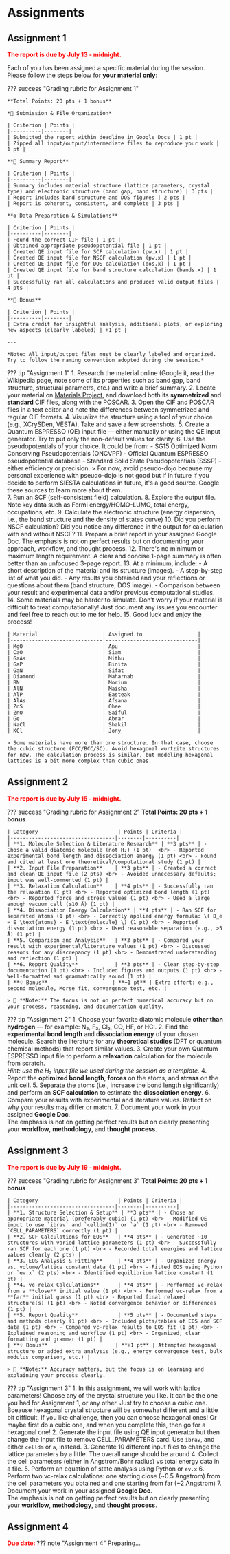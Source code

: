 # Assignments

## Assignment 1

<span style="color: red; font-weight: bold;"> The report is due by July 13 - midnight.</span>

Each of you has been assigned a specific material during the session. Please follow the steps below for **your material only**:

??? success "Grading rubric for Assignment 1"

    **Total Points: 20 pts + 1 bonus**

    *📁 Submission & File Organization*

    | Criterion | Points |
    |----------|--------|
    | Submitted the report within deadline in Google Docs | 1 pt |
    | Zipped all input/output/intermediate files to reproduce your work | 1 pt |

    **📝 Summary Report**

    | Criterion | Points |
    |----------|--------|
    | Summary includes material structure (lattice parameters, crystal type) and electronic structure (band gap, band structure) | 3 pts |
    | Report includes band structure and DOS figures | 2 pts |
    | Report is coherent, consistent, and complete | 3 pts |

    **⚙️ Data Preparation & Simulations**

    | Criterion | Points |
    |----------|--------|
    | Found the correct CIF file | 1 pt |
    | Obtained appropriate pseudopotential file | 1 pt |
    | Created QE input file for SCF calculation (pw.x) | 1 pt |
    | Created QE input file for NSCF calculation (pw.x) | 1 pt |
    | Created QE input file for DOS calculation (dos.x) | 1 pt |
    | Created QE input file for band structure calculation (bands.x) | 1 pt |
    | Successfully ran all calculations and produced valid output files | 4 pts |

    **🌟 Bonus**

    | Criterion | Points |
    |----------|--------|
    | Extra credit for insightful analysis, additional plots, or exploring new aspects (clearly labeled) | +1 pt |

    ---

    *Note: All input/output files must be clearly labeled and organized. Try to follow the naming convention adopted during the session.*


??? tip "Assignment 1"
    1. Research the material online (Google it, read the Wikipedia page, note some of its properties such as band gap, band structure, structural parametrs, etc.) and write a brief summary.
    2. Locate your material on [Materials Project](https://materialsproject.org), and download both its **symmetrized** and **standard** CIF files, along with the POSCAR.
    3. Open the CIF and POSCAR files in a text editor and note the differences between symmetrized and regular CIF formats.
    4. Visualize the structure using a tool of your choice (e.g., XCrySDen, VESTA). Take and save a few screenshots.
    5. Create a Quantum ESPRESSO (QE) input file — either manually or using the QE input generator. Try to put only the non-default values for clarity.
    6. Use the pseudopotentials of your choice. It could be from:
        - SG15 Optimized Norm Conserving Pseudopotentials (ONCVPP)
        - Official Quantum ESPRESSO pseudopotential database 
        - Standard Solid State Pseudopotentials (SSSP) - either efficiency or precision. 
        > For now, avoid pseudo-dojo because my personal experience with pseudo-dojo is not good but if in future if you decide to perform SIESTA calculations in future, it's a good source. Google these sources to learn more about them.  
    7. Run an SCF (self-consistent field) calculation.
    8. Explore the output file. Note key data such as Fermi energy/HOMO-LUMO, total energy, occupations, etc.
    9. Calculate the electronic structure (energy dispersion, i.e., the band structure and the density of states curve)
    10. Did you perform NSCF calculation? Did you notice any difference in the output for calculation with and without NSCF?
    11. Prepare a brief report in your assigned Google Doc. The emphasis is not on perfect results but on documenting your approach, workflow, and thought process.
    12. There's no minimum or maximum length requirement. A clear and concise 1-page summary is often better than an unfocused 3-page report. 
    13. At a minimum, include:
        - A short description of the material and its structure (images).
        - A step-by-step list of what you did.
        - Any results you obtained and your reflections or questions about them (band structure, DOS image).
        - Comparison between your result and experimental data and/or previous computational studies.
    14. Some materials may be harder to simulate. Don’t worry if your material is difficult to treat computationally! Just document any issues you encounter and feel free to reach out to me for help.
    15. Good luck and enjoy the process!

    | Material                     | Assigned to                  |
    |------------------------------|------------------------------|
    | MgO                          | Apu                          |
    | CaO                          | Siam                         |
    | GaAs                         | Mithu                        |
    | GaP                          | Binita                       |
    | GaN                          | Sifat                        |
    | Diamond                      | Maharnab                     |
    | BN                           | Morium                       |
    | AlN                          | Maisha                       |
    | AlP                          | Easteak                      |
    | AlAs                         | Afsana                       |
    | ZnS                          | Ohee                         |
    | ZnO                          | Saiful                       |
    | Ge                           | Abrar                        |
    | NaCl                         | Shakil                       |
    | KCl                          | Jony                         |

    > Some materials have more than one structure. In that case, choose the cubic structure (FCC/BCC/SC). Avoid hexagonal wurtzite structures for now. The calculation process is similar, but modeling hexagonal lattices is a bit more complex than cubic ones.  


## Assignment 2

<span style="color: red; font-weight: bold;"> The report is due by July 15 - midnight. </span>

??? success "Grading rubric for Assignment 2"
    **Total Points: 20 pts + 1 bonus**

    | Category                          | Points | Criteria |
    |----------------------------------|--------|----------|
    | **1. Molecule Selection & Literature Research** | **3 pts** | - Chose a valid diatomic molecule (not H₂) (1 pt)  <br> - Reported experimental bond length and dissociation energy (1 pt) <br> - Found and cited at least one theoretical/computational study (1 pt) |
    | **2. Input File Preparation**    | **3 pts** | - Created a correct and clean QE input file (2 pts) <br> - Avoided unnecessary defaults; input was well-commented (1 pt) |
    | **3. Relaxation Calculation**    | **4 pts** | - Successfully ran the relaxation (1 pt) <br> - Reported optimized bond length (1 pt) <br> - Reported force and stress values (1 pt) <br> - Used a large enough vacuum cell (≥10 Å) (1 pt) |
    | **4. Dissociation Energy Calculation** | **4 pts** | - Ran SCF for separated atoms (1 pt) <br> - Correctly applied energy formula: \( D_e = E_\text{atoms} - E_\text{molecule} \) (1 pt) <br> - Reported dissociation energy (1 pt) <br> - Used reasonable separation (e.g., >5 Å) (1 pt) |
    | **5. Comparison and Analysis**   | **3 pts** | - Compared your result with experimental/literature values (1 pt) <br> - Discussed reasons for any discrepancy (1 pt) <br> - Demonstrated understanding and reflection (1 pt) |
    | **6. Report Quality**            | **3 pts** | - Clear step-by-step documentation (1 pt) <br> - Included figures and outputs (1 pt) <br> - Well-formatted and grammatically sound (1 pt) |
    | **💡 Bonus**                     | **+1 pt** | Extra effort: e.g., second molecule, Morse fit, convergence test, etc. |

    > 📌 **Note:** The focus is not on perfect numerical accuracy but on your process, reasoning, and documentation quality.


??? tip "Assignment 2"
    1. Choose your favorite diatomic molecule **other than hydrogen** — for example: N₂, F₂, Cl₂, CO, HF, or HCl.
    2. Find the **experimental bond length** and **dissociation energy** of your chosen molecule. Search the literature for any **theoretical studies** (DFT or quantum chemical methods) that report similar values.
    3. Create your own Quantum ESPRESSO input file to perform a **relaxation** calculation for the molecule from scratch.  
       _Hint: use the H₂ input file we used during the session as a template._
    4. Report the **optimized bond length**, **forces** on the atoms, and **stress** on the unit cell.
    5. Separate the atoms (i.e., increase the bond length significantly) and perform an **SCF calculation** to estimate the **dissociation energy**.
    6. Compare your results with experimental and literature values. Reflect on why your results may differ or match.
    7. Document your work in your assigned **Google Doc**.  
       The emphasis is not on getting perfect results but on clearly presenting your **workflow**, **methodology**, and **thought process**.

## Assignment 3

<span style="color: red; font-weight: bold;"> The report is due by July 19 - midnight. </span>

??? success "Grading rubric for Assignment 3"
    **Total Points: 20 pts + 1 bonus**

    | Category                          | Points | Criteria |
    |----------------------------------|--------|----------|
    | **1. Structure Selection & Setup** | **3 pts** | - Chose an appropriate material (preferably cubic) (1 pt) <br> - Modified QE input to use `ibrav` and `celldm(1)` or `a` (1 pt) <br> - Removed `CELL_PARAMETERS` correctly (1 pt) |
    | **2. SCF Calculations for EOS**   | **4 pts** | - Generated ~10 structures with varied lattice parameters (1 pt) <br> - Successfully ran SCF for each one (1 pt) <br> - Recorded total energies and lattice values clearly (2 pts) |
    | **3. EOS Analysis & Fitting**     | **4 pts** | - Organized energy vs. volume/lattice constant data (1 pt) <br> - Fitted EOS using Python or `ev.x` (2 pts) <br> - Identified equilibrium lattice constant (1 pt) |
    | **4. vc-relax Calculations**      | **4 pts** | - Performed vc-relax from a **close** initial value (1 pt) <br> - Performed vc-relax from a **far** initial guess (1 pt) <br> - Reported final relaxed structure(s) (1 pt) <br> - Noted convergence behavior or differences (1 pt) |
    | **5. Report Quality**             | **5 pts** | - Documented steps and methods clearly (1 pt) <br> - Included plots/tables of EOS and SCF data (1 pt) <br> - Compared vc-relax results to EOS fit (1 pt) <br> - Explained reasoning and workflow (1 pt) <br> - Organized, clear formatting and grammar (1 pt) |
    | **💡 Bonus**                      | **+1 pt** | Attempted hexagonal structure or added extra analysis (e.g., energy convergence test, bulk modulus comparison, etc.) |

    > 📌 **Note:** Accuracy matters, but the focus is on learning and explaining your process clearly.

??? tip "Assignment 3"
    1. In this assignment, we will work with lattice parameters! Choose any of the crystal structure you like. It can be the one you had for Assignment 1, or any other. Just try to choose a cubic one. Bceause hexagonal crystal structure will be somewhat different and a little bit difficult. If you like challenge, then you can choose hexagonal ones! Or maybe first do a cubic one, and when you complete this, then go for a hexagonal one!
    2. Generate the input file using QE input generator but then change the input file to remove CELL_PARAMETERS card. Use `ibrav`, and either `celldm` or `a`, instead.
    3. Generate 10 different input files to change the lattice parameters by a little. The overall range should be around
    4. Collect the cell parameters (either in Angstrom/Bohr radius) vs total energy data in a file.
    5. Perform an equation of state analysis using Python or `ev.x`
    6. Perform two vc-relax calculations: one starting close (~0.5 Angstrom) from the cell parameters you obtained and one starting from far (~2 Angstrom)
    7. Document your work in your assigned **Google Doc**.  
       The emphasis is not on getting perfect results but on clearly presenting your **workflow**, **methodology**, and **thought process**.

## Assignment 4

<span style="color: red; font-weight: bold;"> Due date: </span>
??? note "Assignment 4"
    Preparing...